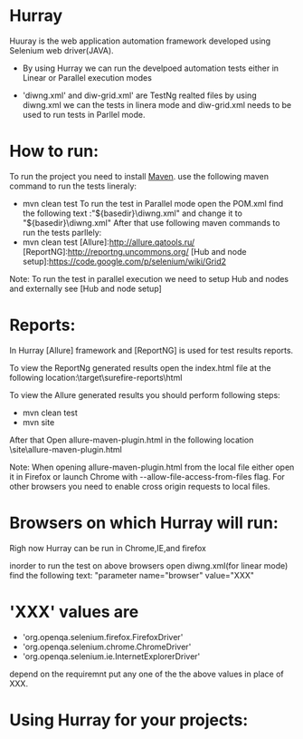 Hurray
======
Huuray is the web application automation framework developed using Selenium web driver(JAVA).

* By using Hurray we can run the develpoed automation tests either in Linear or Parallel execution modes 

* 'diwng.xml' and diw-grid.xml' are TestNg realted files by using diwng.xml we can the tests in linera mode and diw-grid.xml needs to be used to run tests in Parllel mode.

How to run:
===========
[Maven]: http://maven.apache.org/
To run the project you need to install [Maven].
use the following maven command to run the tests lineraly: 
* mvn clean test
To run the test in Parallel mode open the POM.xml find the following text :"${basedir}\diwng.xml" and change it to "${basedir}\diwng.xml"
After that use following maven commands to run the tests parllely:
* mvn clean test
[Allure]:http://allure.qatools.ru/
[ReportNG]:http://reportng.uncommons.org/
[Hub and node setup]:https://code.google.com/p/selenium/wiki/Grid2

Note: To run the test in parallel execution we need to setup Hub and nodes and externally see [Hub and node setup]

Reports:
========
In Hurray [Allure] framework and [ReportNG] is used for test results reports.

To view the ReportNg generated results open the index.html file at the following location:\target\surefire-reports\html

To view the Allure generated results you should perform following steps:
* mvn clean test
* mvn site

After that Open allure-maven-plugin.html  in the  following location \site\allure-maven-plugin.html

Note: When opening allure-maven-plugin.html from the local file either open it in Firefox or launch Chrome with --allow-file-access-from-files flag. For other browsers you need to enable cross origin requests to local files.


Browsers on which Hurray will run:
==================================
Righ now Hurray can be run in  Chrome,IE,and firefox

inorder to run the test on above browsers open  diwng.xml(for linear mode) find the following text: "parameter name="browser" value="XXX" 

'XXX' values are 
================
* 'org.openqa.selenium.firefox.FirefoxDriver'
* 'org.openqa.selenium.chrome.ChromeDriver'
* 'org.openqa.selenium.ie.InternetExplorerDriver'

depend on the requiremnt put any one of the the above values in place of XXX.



Using Hurray for your projects:
================


 




